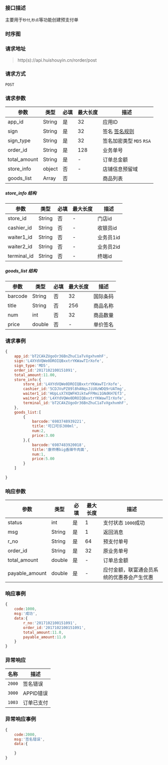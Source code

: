 ### 接口描述
主要用于`秒付`,`秒点`等功能创建预支付单
### 时序图

### 请求地址
> http(s)://api.huishouyin.cn/rorder/post

### 请求方式
`POST`
### 请求参数
|参数|类型|必填|最大长度|描述|
|-----|-----|-----|-----|-----|
|app_id|String|是|32|应用ID|
|sign|String|是|32|签名 [签名规则](/main/sign)|
|sign_type|String|是|32|签名加密类型 `MD5` `RSA`|
|order_id|String|是|128|业务单号|
|total_amount|String|是| - |订单总金额|
|store_info|object|否| - |店铺信息预留域|
|goods_list|Array|否||商品列表|

##### store_info 结构
|参数|类型|必填|最大长度|描述|
|-----|-----|-----|-----|-----|
|store_id|String|否| - |门店id|
|cashier_id|String|否| - |收银员id|
|waiter1_id|String|否| - |业务员1id|
|waiter2_id|String|否| - |业务员2id|
|terminal_id|String|否| - |终端id|


##### goods_list 结构
|参数|类型|必填|最大长度|描述|
|-----|-----|-----|-----|-----|
|barcode|String|否|32|国际条码|
|title|String|否|256|商品名称|
|num|int|否|32|商品数量|
|price|double|否| - |单价签名|
### 请求事例
```javascript
{
    app_id:'bT2CAkZUgoOr36BnZhuC1aTvXgxhvmhF',
    sign:'L4XYdVQWe0DROIQBxxtrYKWawTIrXofe',
    sign_type:'MD5',
    order_id:'2017102100151091',
    total_amount:11.00, 
    store_info:{
        store_id:'L4XYdVQWe0DROIQBxxtrYKWawTIrXofe',
        cashier_id:'5CDJVuPZ89l8hANqsJiU8zWDQ9rUATmg',
        waiter1_id:'HUpLsX7XQWFH3iktwFFMmi1GNdKH7Ef3',
        waiter2_id:'L4XYdVQWe0DROIQBxxtrYKWawTIrXofe',
        terminal_id:'bT2CAkZUgoOr36BnZhuC1aTvXgxhvmhF',
    },
    goods_list:[
        {
            barcode:'6983748939221',
            title:'可口可乐300ml',
            num:2,
            price:3.00
        },{
            barcode:'6987483920018',
            title:'康师傅big香辣牛肉面',
            num:1,
            price:5.00
        }
    ]
    
}
```
### 响应参数
|参数|类型|必填|最大长度|描述|
|-----|-----|-----|-----|-----|
|status|int|是|1|支付状态 `1000`成功|
|msg|String|是|1|返回消息|
|r_no|String|是|64|预支付单号|
|order_id|String|是|32|原业务单号|
|total_amount|double|是|-|订单总金额|
|payable_amount|double|是|-|应付金额，联富通会员系统的优惠券会产生优惠|
### 响应事例
```javascript
{
    code:1000,
    msg:'成功',
    data:{
        r_no:'2017102100151091',
        order_id:'2017102100151091',
        total_amount:11.0,
        payable_amount:11.0
    }
}
```
### 异常响应
|名称|描述|
|-----|-----|
|`2000`|签名错误|
|`3000`|APPID错误|
|`1003`|订单已支付|
### 异常响应事例
```javascript
{
    code:2000,
    msg:'签名错误',
    data:{
        
    }
}
```